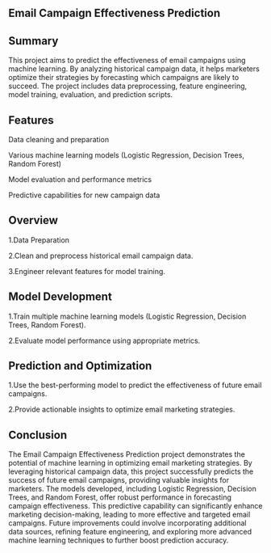  
## Email Campaign Effectiveness Prediction

## Summary

This project aims to predict the effectiveness of email campaigns using machine learning. By analyzing historical campaign data, it helps marketers optimize their strategies by forecasting which campaigns are likely to succeed. The project includes data preprocessing, feature engineering, model training, evaluation, and prediction scripts.

## Features

Data cleaning and preparation

Various machine learning models (Logistic Regression, Decision Trees, Random Forest)

Model evaluation and performance metrics

Predictive capabilities for new campaign data

## Overview

1.Data Preparation

2.Clean and preprocess historical email campaign data.

3.Engineer relevant features for model training.

## Model Development

1.Train multiple machine learning models (Logistic Regression, Decision Trees, Random Forest).

2.Evaluate model performance using appropriate metrics.

## Prediction and Optimization

1.Use the best-performing model to predict the effectiveness of future email campaigns.

2.Provide actionable insights to optimize email marketing strategies.

## Conclusion

The Email Campaign Effectiveness Prediction project demonstrates the potential of machine learning in optimizing email marketing strategies. By leveraging historical campaign data, this project successfully predicts the success of future email campaigns, providing valuable insights for marketers. The models developed, including Logistic Regression, Decision Trees, and Random Forest, offer robust performance in forecasting campaign effectiveness. This predictive capability can significantly enhance marketing decision-making, leading to more effective and targeted email campaigns. Future improvements could involve incorporating additional data sources, refining feature engineering, and exploring more advanced machine learning techniques to further boost prediction accuracy.
